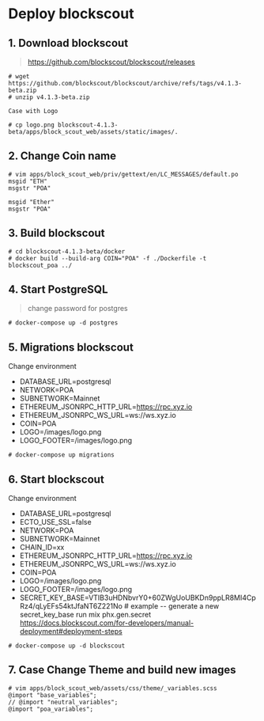 # Deploy blockscout

## 1. Download blockscout
> https://github.com/blockscout/blockscout/releases
```
# wget https://github.com/blockscout/blockscout/archive/refs/tags/v4.1.3-beta.zip
# unzip v4.1.3-beta.zip

Case with Logo

# cp logo.png blockscout-4.1.3-beta/apps/block_scout_web/assets/static/images/.
```

## 2. Change Coin name
```
# vim apps/block_scout_web/priv/gettext/en/LC_MESSAGES/default.po
msgid "ETH"
msgstr "POA"

msgid "Ether"
msgstr "POA" 
```

## 3. Build blockscout
```
# cd blockscout-4.1.3-beta/docker
# docker build --build-arg COIN="POA" -f ./Dockerfile -t blockscout_poa ../
```

## 4. Start PostgreSQL
> change password for postgres

```
# docker-compose up -d postgres
```

## 5. Migrations blockscout
Change environment 
- DATABASE_URL=postgresql
- NETWORK=POA
- SUBNETWORK=Mainnet
- ETHEREUM_JSONRPC_HTTP_URL=https://rpc.xyz.io
- ETHEREUM_JSONRPC_WS_URL=ws://ws.xyz.io
- COIN=POA
- LOGO=/images/logo.png
- LOGO_FOOTER=/images/logo.png

```
# docker-compose up migrations
```

## 6. Start blockscout
Change environment                             
- DATABASE_URL=postgresql
- ECTO_USE_SSL=false                      
- NETWORK=POA                              
- SUBNETWORK=Mainnet
- CHAIN_ID=xx
- ETHEREUM_JSONRPC_HTTP_URL=https://rpc.xyz.io
- ETHEREUM_JSONRPC_WS_URL=ws://ws.xyz.io      
- COIN=POA                                                  
- LOGO=/images/logo.png                     
- LOGO_FOOTER=/images/logo.png
- SECRET_KEY_BASE=VTIB3uHDNbvrY0+60ZWgUoUBKDn9ppLR8MI4CpRz4/qLyEFs54ktJfaNT6Z221No # example -- generate a new secret_key_base run mix phx.gen.secret https://docs.blockscout.com/for-developers/manual-deployment#deployment-steps

```
# docker-compose up -d blockscout
```


## 7. Case Change Theme and build new images
```
# vim apps/block_scout_web/assets/css/theme/_variables.scss
@import "base_variables";
// @import "neutral_variables";
@import "poa_variables";
```

